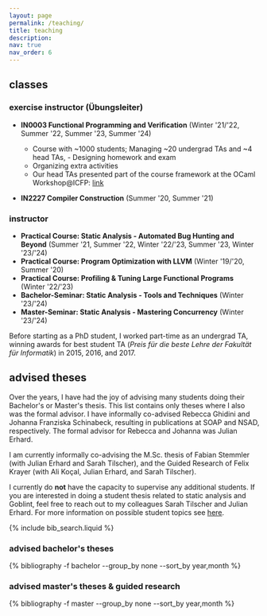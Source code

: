 ```yaml
---
layout: page
permalink: /teaching/
title: teaching
description:
nav: true
nav_order: 6
---
```


## classes

### exercise instructor (Übungsleiter)

- **IN0003 Functional Programming and Verification** (Winter '21/'22, Summer '22, Summer '23, Summer '24)

  - Course with ~1000 students; Managing ~20 undergrad TAs and ~4 head TAs, - Designing homework and exam
  - Organizing extra activities
  - Our head TAs presented part of the course framework at the OCaml Workshop@ICFP: [link](https://icfp23.sigplan.org/details/ocaml-2023-papers/11/Less-Power-for-More-Learning-Restricting-OCaml-Features-for-Effective-Teaching)

- **IN2227 Compiler Construction** (Summer '20, Summer '21)

### instructor

- **Practical Course: Static Analysis - Automated Bug Hunting and Beyond** (Summer '21, Summer '22, Winter '22/'23, Summer '23, Winter '23/'24)
- **Practical Course: Program Optimization with LLVM** (Winter '19/'20, Summer '20)
- **Practical Course: Profiling & Tuning Large Functional Programs** (Winter '22/'23)
- **Bachelor-Seminar: Static Analysis - Tools and Techniques** (Winter '23/'24)
- **Master-Seminar: Static Analysis - Mastering Concurrency** (Winter '23/'24)

Before starting as a PhD student, I worked part-time as an undergrad TA, winning awards for best student TA (_Preis für die beste Lehre der Fakultät für Informatik_) in 2015, 2016, and 2017.

## advised theses

Over the years, I have had the joy of advising many students doing their Bachelor's or Master's thesis.
This list contains only theses where I also was the formal advisor. I have informally co-advised Rebecca Ghidini and Johanna Franziska Schinabeck, resulting in publications at SOAP and NSAD, respectively. The formal advisor for Rebecca and Johanna was Julian Erhard.

I am currently informally co-advising the M.Sc. thesis of Fabian Stemmler (with Julian Erhard and Sarah Tilscher), and the Guided Research of Felix Krayer (with Ali Koçal, Julian Erhard, and Sarah Tilscher).

I currently do **not** have the capacity to supervise any additional students. If you are interested in doing a student thesis related to static analysis and Goblint,
feel free to reach out to my colleagues Sarah Tilscher and Julian Erhard. For more information on possible student topics see [here](https://www.in.tum.de/i02/lehre/studienarbeiten/).

{% include bib_search.liquid %}

### advised bachelor's theses

<div class="publications">
  {% bibliography -f bachelor --group_by none --sort_by year,month %}
</div>

### advised master's theses & guided research

<div class="publications">
  {% bibliography -f master --group_by none --sort_by year,month %}
</div>
